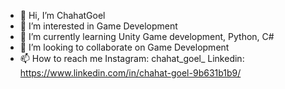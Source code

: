 - 👋 Hi, I’m ChahatGoel
- 👀 I’m interested in Game Development
- 🌱 I’m currently learning Unity Game development, Python, C#
- 💞️ I’m looking to collaborate on Game Development
- 📫 How to reach me 
                   Instagram: chahat_goel_
                   Linkedin: https://www.linkedin.com/in/chahat-goel-9b631b1b9/
                   

<!---
ChahatGoel08/ChahatGoel08 is a ✨ special ✨ repository because its `README.md` (this file) appears on your GitHub profile.
You can click the Preview link to take a look at your changes.
--->
